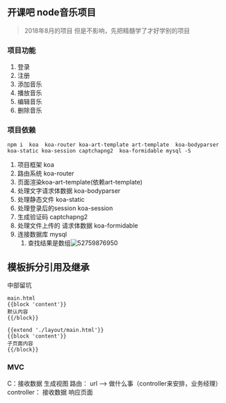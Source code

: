 ## 开课吧  node音乐项目
> 2018年8月的项目 但是不影响，先把精髓学了才好学别的项目

### 项目功能
1. 登录
2. 注册
3. 添加音乐
4. 播放音乐
5. 编辑音乐
6. 删除音乐

### 项目依赖
```
npm i  koa  koa-router koa-art-template art-template  koa-bodyparser  koa-static koa-session captchapng2  koa-formidable mysql -S
```
1. 项目框架 koa
2. 路由系统 koa-router
3. 页面渲染koa-art-template(依赖art-template)
4. 处理文字请求体数据  koa-bodyparser
5. 处理静态文件 koa-static
6. 处理登录后的session   koa-session
7. 生成验证码 captchapng2
8. 处理文件上传的 请求体数据  koa-formidable
9. 连接数据库  mysql
   1. 查找结果是数组![52759876950](assets/1527598769506.png)


## 模板拆分引用及继承
中部留坑
```
main.html
{{block 'content'}}
默认内容
{{/block}}
    
{{extend './layout/main.html'}}
{{block 'content'}}
子页面内容
{{/block}}
```


### MVC
C：接收数据 生成视图
路由： url --> 做什么事（controller来安排，业务经理）
controller： 接收数据 响应页面